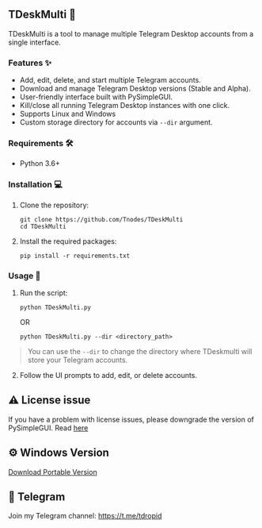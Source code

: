 ## TDeskMulti 🚀

TDeskMulti is a tool to manage multiple Telegram Desktop accounts from a single interface.

### Features ✨

- Add, edit, delete, and start multiple Telegram accounts.
- Download and manage Telegram Desktop versions (Stable and Alpha).
- User-friendly interface built with PySimpleGUI.
- Kill/close all running Telegram Desktop instances with one click.
- Supports Linux and Windows
- Custom storage directory for accounts via `--dir` argument.

### Requirements 🛠️

- Python 3.6+

### Installation 💻

1. Clone the repository:
    ```
    git clone https://github.com/Tnodes/TDeskMulti
    cd TDeskMulti
    ```

2. Install the required packages:
    ```
    pip install -r requirements.txt
    ```

### Usage 📖

1. Run the script:
    ```
    python TDeskMulti.py
    ```
    OR
    ```
    python TDeskMulti.py --dir <directory_path>
    ```
    
> You can use the `--dir` to change the directory where TDeskmulti will store your Telegram accounts.

2. Follow the UI prompts to add, edit, or delete accounts.


## ⚠️ License issue
If you have a problem with license issues, please downgrade the version of PySimpleGUI. Read [here](https://github.com/VincentZyu233/PySimpleGUI-Legacy?tab=readme-ov-file)

## ⚙️ Windows Version
[Download Portable Version](https://github.com/Tnodes/TDeskMulti/releases)

## 🔔 Telegram
Join my Telegram channel:
https://t.me/tdropid